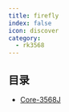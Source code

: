 ```yaml
---
title: firefly
index: false
icon: discover
category:
  - rk3568
---
```


## 目录

- [Core-3568J](Core-3568J/)